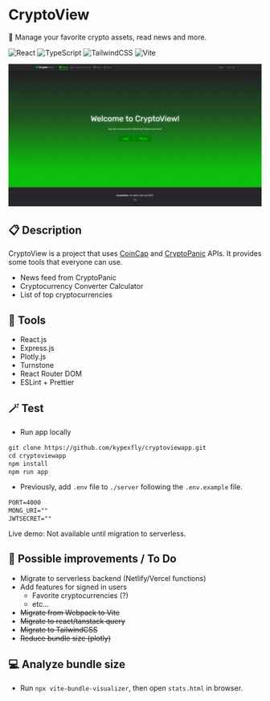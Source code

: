 # CryptoView
💫 Manage your favorite crypto assets, read news and more. 

![React](https://img.shields.io/badge/react-%2320232a.svg?style=for-the-badge&logo=react&logoColor=%2361DAFB)
![TypeScript](https://img.shields.io/badge/typescript-%23007ACC.svg?style=for-the-badge&logo=typescript&logoColor=white)
![TailwindCSS](https://img.shields.io/badge/tailwindcss-%2338B2AC.svg?style=for-the-badge&logo=tailwind-css&logoColor=white)
![Vite](https://img.shields.io/badge/vite-%23646CFF.svg?style=for-the-badge&logo=vite&logoColor=white)

![Screenshot](./client/public/app_screenshot.png)

## 📋 Description 

CryptoView is a project that uses [CoinCap](https://docs.coincap.io/) and [CryptoPanic](https://cryptopanic.com/developers/api/) APIs. It provides some tools that everyone can use.

* News feed from CryptoPanic
* Cryptocurrency Converter Calculator
* List of top cryptocurrencies

## 🔩 Tools
* React.js
* Express.js
* Plotly.js
* Turnstone
* React Router DOM
* ESLint + Prettier

## 🪄 Test
* Run app locally
```
git clone https://github.com/kypexfly/cryptoviewapp.git
cd cryptoviewapp
npm install
npm run app
```
* Previously, add `.env` file to `./server` following the `.env.example` file.
```
PORT=4000
MONG_URI=""
JWTSECRET=""
```

Live demo: Not available until migration to serverless.

## 🧪 Possible improvements / To Do

* Migrate to serverless backend (Netlify/Vercel functions)
* Add features for signed in users
    * Favorite cryptocurrencies (?)
    * etc...
* ~~Migrate from Webpack to Vite~~
* ~~Migrate to react/tanstack query~~
* ~~Migrate to TailwindCSS~~
* ~~Reduce bundle size (plotly)~~

## 💻 Analyze bundle size

* Run `npx vite-bundle-visualizer`, then open `stats.html` in browser.
